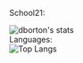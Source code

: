  School21:

![dborton's stats](https://badge42.herokuapp.com/api/stats/dborton)
</br>
Languages:
</br>
![Top Langs](https://github-readme-stats.vercel.app/api/top-langs/?username=ddborton&theme=tokyonight)
